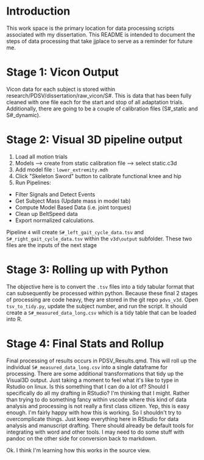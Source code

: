 # Introduction

This work space is the primary location for data processing scripts associated with my dissertation.
This README is intended to document the steps of data processing that take jjplace to serve as a reminder for future me.

# Stage 1: Vicon Output

Vicon data for each subject is stored within research/PDSV/dissertation/raw_vicon/S#.
This is data that has been fully cleaned with one file each for the start and stop of all adaptation trials.
Additionally, there are going to be a couple of calibration files (S#\_static and S#\_dynamic).

# Stage 2: Visual 3D pipeline output

1.  Load all motion trials
2.  Models --\> create from static calibration file --\> select static.c3d
3.  Add model file : `lower_extremity.mdh`
4.  Click "Skeleton Sword" button to calibrate functional knee and hip
5.  Run Pipelines:
- Filter Signals and Detect Events
- Get Subject Mass (Update mass in model tab)
- Compute Model Based Data (i.e. joint torques)
- Clean up BeltSpeed data
- Export normalized calculations.

Pipeline `4` will create `S#_left_gait_cycle_data.tsv` and `S#_right_gait_cycle_data.tsv` within the `v3d\output` subfolder.
These two files are the inputs of the next stage

# Stage 3: Rolling up with Python

The objective here is to convert the `.tsv` files into a tidy tabular format that can subsequently be processed within python.
Because these final 2 stages of processing are code heavy, they are stored in the git repo `pdvs_v3d`.
Open `tsv_to_tidy.py`, update the subject number, and run the script.
It should create a `S#_measured_data_long.csv` which is a tidy table that can be loaded into R.

# Stage 4: Final Stats and Rollup

Final processing of results occurs in PDSV_Results.qmd.
This will roll up the individual `S#_measured_data_long.csv` into a single dataframe for processing.
There are some additional transformations that tidy up the Visual3D output.
Just taking a moment to feel what it's like to type in Rstudio on linux.
Is this something that I can do a lot of?
Should I specifically do all my drafting in RStudio?
I'm thinking that I might.
Rather than trying to do something fancy within vscode where this kind of data analysis and processing is not really a first class citizen.
Yep, this is easy enough.
I'm fairly happy with how this is working.
So I shouldn't try to overcomplicate things.
Just keep everything here in RStudio for data analysis and manuscript drafting.
There should already be default tools for integrating with word and other tools.
I may need to do some stuff with pandoc on the other side for conversion back to markdown.

Ok.
I think I'm learning how this works in the source view.
